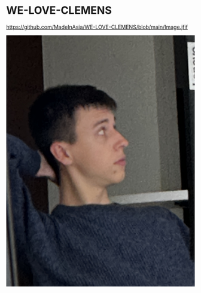 # WE-LOVE-CLEMENS

https://github.com/MadeInAsia/WE-LOVE-CLEMENS/blob/main/Image.jfif

![alt text](https://github.com/MadeInAsia/WE-LOVE-CLEMENS/blob/main/Image.jfif)
